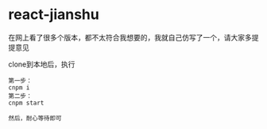 # react-jianshu
在网上看了很多个版本，都不太符合我想要的，我就自己仿写了一个，请大家多提提意见

clone到本地后，执行
```
第一步：
cnpm i
第二步：
cnpm start

然后，耐心等待即可
```
